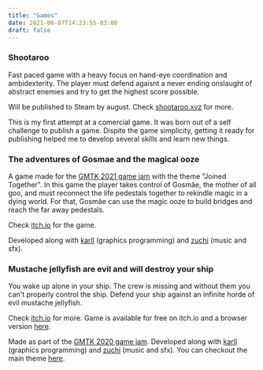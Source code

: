 ```yaml
---
title: "Games"
date: 2021-06-07T14:23:55-03:00
draft: false
---
```


### Shootaroo

Fast paced game with a heavy focus on hand-eye coordination and ambidexterity.
The player must defend agaisnt a never ending onslaught of abstract enemies and
try to get the highest score possible.

Will be published to Steam by august. Check
[shootaroo.xyz](https://shootaroo.xyz) for more.

This is my first attempt at a comercial game. It was born out of a self
challenge to publish a game. Dispite the game simplicity, getting it ready for
publishing helped me to develop several skills and learn new things.

### The adventures of Gosmae and the magical ooze

A game made for the [GMTK 2021 game jam](https://itch.io/jam/gmtk-2021) with
the theme "Joined Together".  In this game the player takes control of Gosmãe,
the mother of all goo, and must reconnect the life pedestals together to
rekindle magic in a dying world. For that, Gosmãe can use the magic ooze to
build bridges and reach the far away pedestals.

Check [itch.io](https://h3nnn4n.itch.io/the-adventures-of-gosmae-and-the-magical-ooze)
for the game.

Developed along with [karll](https://khskarl.github.io/) (graphics programming) and
[zuchi](https://www.instagram.com/viniciuszuchi_/) (music and sfx).

### Mustache jellyfish are evil and will destroy your ship

You wake up alone in your ship. The crew is missing and without them you can't
properly control the ship. Defend your ship against an infinite horde of evil
mustache jellyfish.

Check [itch.io](https://h3nnn4n.itch.io/mustache-jellyfish) for more.
Game is available for free on itch.io and a browser version
[here](https://h3nnn4n.me/mustache-jellyfish-dist/).

Made as part of the [GMTK 2020 game jam](https://itch.io/jam/gmtk-2020).
Developed along with [karll](https://khskarl.github.io/) (graphics programming) and
[zuchi](https://www.instagram.com/viniciuszuchi_/) (music and sfx).
You can checkout the main theme
[here](https://soundcloud.com/viniciuszuchi/mustache-jellyfish-main-theme).
